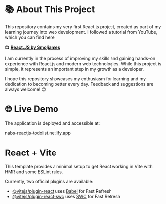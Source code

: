# 📚 About This Project
This repository contains my very first React.js project, created as part of my learning journey into web development. I followed a tutorial from YouTube, which you can find here:

📺 [**React.JS by Smoljames**](https://www.youtube.com/watch?v=82PXenL4MGg)

I am currently in the process of improving my skills and gaining hands-on experience with React.js and modern web technologies. While this project is simple, it represents an important step in my growth as a developer.

I hope this repository showcases my enthusiasm for learning and my dedication to becoming better every day. Feedback and suggestions are always welcome! 😊


# 🌐 Live Demo
The application is deployed and accessible at:

nabs-reactjs-todolist.netlify.app


# React + Vite

This template provides a minimal setup to get React working in Vite with HMR and some ESLint rules.

Currently, two official plugins are available:

- [@vitejs/plugin-react](https://github.com/vitejs/vite-plugin-react/blob/main/packages/plugin-react/README.md) uses [Babel](https://babeljs.io/) for Fast Refresh
- [@vitejs/plugin-react-swc](https://github.com/vitejs/vite-plugin-react-swc) uses [SWC](https://swc.rs/) for Fast Refresh
